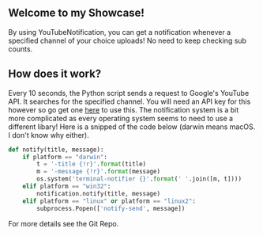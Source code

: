 ## Welcome to my Showcase!

By using YouTubeNotification, you can get a notification whenever a specified channel of your choice uploads! No need to keep checking sub counts.

## How does it work?
Every 10 seconds, the Python script sends a request to Google's YouTube API. It searches for the specified channel. You will need an API key for this however so go get one [here](https://developers.google.com/maps/documentation/embed/get-api-key) to use this. The notification system is a bit more complicated as every operating system seems to need to use a different libary! Here is a snipped of the code below (darwin means macOS. I don't know why either).


```py
def notify(title, message):
    if platform == "darwin":
        t = '-title {!r}'.format(title)
        m = '-message {!r}'.format(message)
        os.system('terminal-notifier {}'.format(' '.join([m, t])))
    elif platform == "win32":
        notification.notify(title, message)
    elif platform == "linux" or platform == "linux2":
        subprocess.Popen(['notify-send', message])
```

For more details see the Git Repo.
